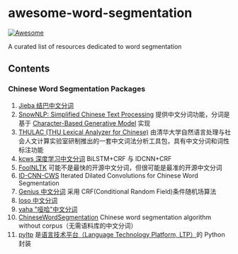 # awesome-word-segmentation
[![Awesome](https://awesome.re/badge.svg)](https://awesome.re)

A curated list of resources dedicated to word segmentation

## Contents

### Chinese Word Segmentation Packages

1. [Jieba 结巴中文分词](https://github.com/fxsjy/jieba)
1. [SnowNLP: Simplified Chinese Text Processing](https://github.com/isnowfy/snownlp) 提供中文分词功能，分词是基于 [Character-Based Generative Model](http://aclweb.org/anthology//Y/Y09/Y09-2047.pdf) 实现
1. [THULAC (THU Lexical Analyzer for Chinese)](https://github.com/thunlp/THULAC-Python) 由清华大学自然语言处理与社会人文计算实验室研制推出的一套中文词法分析工具包，具有中文分词和词性标注功能
1. [kcws 深度学习中文分词](https://github.com/koth/kcws) BiLSTM+CRF 与 IDCNN+CRF
1. [FoolNLTK](https://github.com/rockyzhengwu/FoolNLTK) 可能不是最快的开源中文分词，但很可能是最准的开源中文分词
1. [ID-CNN-CWS](https://github.com/hankcs/ID-CNN-CWS) Iterated Dilated Convolutions for Chinese Word Segmentation
1. [Genius 中文分词](https://github.com/duanhongyi/genius) 采用 CRF(Conditional Random Field)条件随机场算法
1. [loso 中文分词](https://github.com/fangpenlin/loso)
1. [yaha "哑哈"中文分词](https://github.com/jannson/yaha)
1. [ChineseWordSegmentation](https://github.com/Moonshile/ChineseWordSegmentation) Chinese word segmentation algorithm without corpus（无需语料库的中文分词）
1. [pyltp](https://github.com/HIT-SCIR/pyltp) 是[语言技术平台（Language Technology Platform, LTP）](https://github.com/HIT-SCIR/ltp)的 Python 封装

